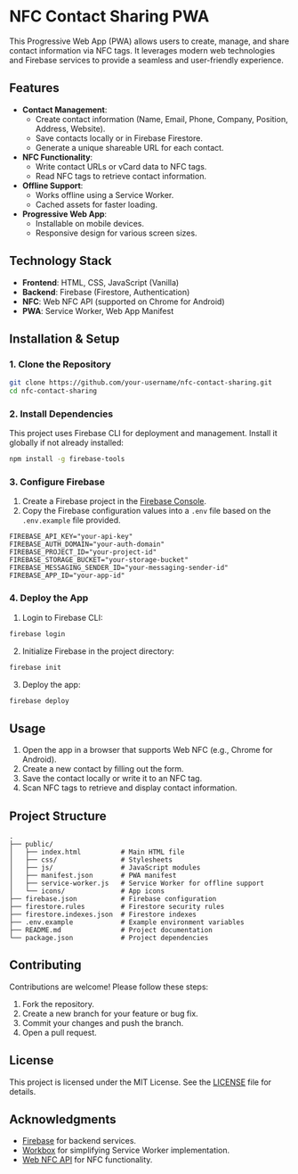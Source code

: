 # NFC Contact Sharing PWA

This Progressive Web App (PWA) allows users to create, manage, and share contact information via NFC tags. It leverages modern web technologies and Firebase services to provide a seamless and user-friendly experience.

## Features

- **Contact Management**:
  - Create contact information (Name, Email, Phone, Company, Position, Address, Website).
  - Save contacts locally or in Firebase Firestore.
  - Generate a unique shareable URL for each contact.
- **NFC Functionality**:
  - Write contact URLs or vCard data to NFC tags.
  - Read NFC tags to retrieve contact information.
- **Offline Support**:
  - Works offline using a Service Worker.
  - Cached assets for faster loading.
- **Progressive Web App**:
  - Installable on mobile devices.
  - Responsive design for various screen sizes.

## Technology Stack

- **Frontend**: HTML, CSS, JavaScript (Vanilla)
- **Backend**: Firebase (Firestore, Authentication)
- **NFC**: Web NFC API (supported on Chrome for Android)
- **PWA**: Service Worker, Web App Manifest

## Installation & Setup

### 1. Clone the Repository

```bash
git clone https://github.com/your-username/nfc-contact-sharing.git
cd nfc-contact-sharing
```

### 2. Install Dependencies

This project uses Firebase CLI for deployment and management. Install it globally if not already installed:

```bash
npm install -g firebase-tools
```

### 3. Configure Firebase

1. Create a Firebase project in the [Firebase Console](https://console.firebase.google.com/).
2. Copy the Firebase configuration values into a `.env` file based on the `.env.example` file provided.

```env
FIREBASE_API_KEY="your-api-key"
FIREBASE_AUTH_DOMAIN="your-auth-domain"
FIREBASE_PROJECT_ID="your-project-id"
FIREBASE_STORAGE_BUCKET="your-storage-bucket"
FIREBASE_MESSAGING_SENDER_ID="your-messaging-sender-id"
FIREBASE_APP_ID="your-app-id"
```

### 4. Deploy the App

1. Login to Firebase CLI:

```bash
firebase login
```

2. Initialize Firebase in the project directory:

```bash
firebase init
```

3. Deploy the app:

```bash
firebase deploy
```

## Usage

1. Open the app in a browser that supports Web NFC (e.g., Chrome for Android).
2. Create a new contact by filling out the form.
3. Save the contact locally or write it to an NFC tag.
4. Scan NFC tags to retrieve and display contact information.

## Project Structure

```
.
├── public/
│   ├── index.html          # Main HTML file
│   ├── css/                # Stylesheets
│   ├── js/                 # JavaScript modules
│   ├── manifest.json       # PWA manifest
│   ├── service-worker.js   # Service Worker for offline support
│   └── icons/              # App icons
├── firebase.json           # Firebase configuration
├── firestore.rules         # Firestore security rules
├── firestore.indexes.json  # Firestore indexes
├── .env.example            # Example environment variables
├── README.md               # Project documentation
└── package.json            # Project dependencies
```

## Contributing

Contributions are welcome! Please follow these steps:

1. Fork the repository.
2. Create a new branch for your feature or bug fix.
3. Commit your changes and push the branch.
4. Open a pull request.

## License

This project is licensed under the MIT License. See the [LICENSE](LICENSE) file for details.

## Acknowledgments

- [Firebase](https://firebase.google.com/) for backend services.
- [Workbox](https://developers.google.com/web/tools/workbox) for simplifying Service Worker implementation.
- [Web NFC API](https://developer.mozilla.org/en-US/docs/Web/API/Web_NFC_API) for NFC functionality.